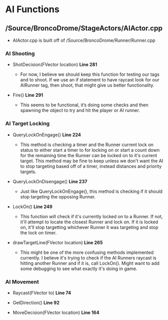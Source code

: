 # AI Functions

## /Source/BroncoDrome/StageActors/AIActor.cpp

* AIActor.cpp is built off of /Source/BroncoDrome/Runner/Runner.cpp

### AI Shooting

* ShotDecision(FVector location) **Line 281**
    * For now, I believe we should keep this function for testing our tags and to shoot. If we use an if statement to have raycast look for our AIRunner tag, then shoot, that might give us better functionality.

* Fire() **Line 291**
    * This seems to be functional, it’s doing some checks and then spawning the object to try and hit the player or AI runner.

### AI Target Locking

* QueryLockOnEngage() **Line 224**
    * This method is checking a timer and the Runner current lock on status to either start a timer to for locking on or start a count down for the remaining time the Runner can be locked on to it's current target. This method may be fine to keep unless we don't want the AI to stop targeting based off of a timer, instead distances and priority targets.

* QueryLockOnDisengage() **Line 237**
    * Just like QueryLockOnEngage(), this method is checking if it should stop targeting the opposing Runner.

* LockOn() **Line 249**
    * This function will check if it's currently locked on to a Runner. If not, it'll attempt to locate the closest Runner and lock on. If it is locked on, it'll stop targetting whichever Runner it was targeting and stop the lock on timer.

* drawTargetLine(FVector location) **Line 265**
    * This might be one of the more confusing methods implemented currently. I believe it's trying to check if the AI Runners raycast is hitting another Runner and if it is, call LockOn(). Might want to add some debugging to see what exactly it's doing in game.

###  AI Movement

* Raycast(FVector to) **Line 74**

* GetDirection() **Line 92**

* MoveDecision(FVector location) **Line 164**
